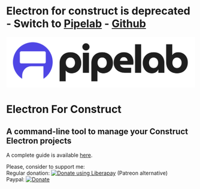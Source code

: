 # Electron for construct is **deprecated** - Switch to [Pipelab](https://pipelab.app) - [Github](https://github.com/CynToolkit/pipelab)

[![Pipelab Logo](https://raw.githubusercontent.com/CynToolkit/pipelab/refs/heads/develop/readme/full_white_bg_black_text.png)](https://pipelab.app)

# Electron For Construct
## A command-line tool to manage your Construct Electron projects

A complete guide is available [here](https://electronforconstruct.armaldio.xyz).

Please, consider to support me: \
Regular donation: 
<noscript><a target="_blank" href="https://liberapay.com/Armaldio/donate"><img alt="Donate using Liberapay" src="https://liberapay.com/assets/widgets/donate.svg"></a></noscript> (Patreon alternative) \
Paypal: [![Donate](https://img.shields.io/badge/Support%20via-PayPal-green.svg)](https://www.paypal.me/armaldio)

